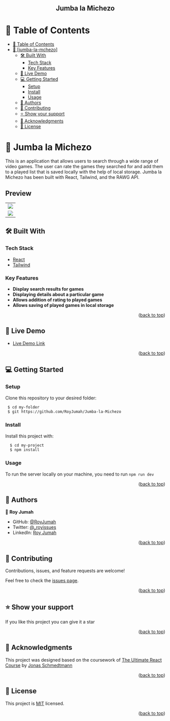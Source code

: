 

<div align="center">
  <h2><b>Jumba la Michezo</b></h2>
</div>

<!-- TABLE OF CONTENTS -->

# 📗 Table of Contents

- [📗 Table of Contents](#-table-of-contents)
- [📖 \[jumba-la-mchezo\] ](#-portfolio-v2.0-)
  - [🛠 Built With ](#-built-with-)
    - [Tech Stack ](#tech-stack-)
    - [Key Features ](#key-features-)
  - [🚀 Live Demo ](#-live-demo-)
  - [💻 Getting Started ](#-getting-started-)
    - [Setup](#setup)
    - [Install](#install)
    - [Usage](#usage)
  - [👥 Authors ](#-authors-)
  - [🤝 Contributing ](#-contributing-)
  - [⭐️ Show your support ](#️-show-your-support-)
  - [🙏 Acknowledgments ](#-acknowledgments-)
  - [📝 License ](#-license-)

<!-- PROJECT DESCRIPTION -->

# 📖 Jumba la Michezo <a name="about-project"></a>

This is an application that allows users to search through a wide range of video games. The user can rate the games they searched for and add them to a played list that is saved locally with the help of local storage. Jumba la Michezo has been built with React, Tailwind, and the RAWG API.

## Preview
<table style="border-collapse: collapse; border: 0;">
  <tr>
    <td><img src="https://github.com/RoyJumah/Jumba-la-Michezo/assets/61903079/5b88bc8b-b099-45d3-b083-1ae65a7360a1"></td>
  </tr>
  <tr>
    <td><img src="https://github.com/RoyJumah/Jumba-la-Michezo/assets/61903079/deaea174-ed04-4cfc-ac49-00b80a9d4f5e"></td>
  </tr>
  </table>
  
## 🛠 Built With <a name="built-with"></a>

### Tech Stack <a name="tech-stack"></a>

  <ul>
    <li><a href="https://developer.mozilla.org/en-US/docs/Learn/Tools_and_testing/Client-side_JavaScript_frameworks/React_getting_started">React</a></li>
    <li><a href="https://tailwindcss.com/">Tailwind</a></li>
  </ul>

<!-- Features -->

### Key Features <a name="key-features"></a>

- **Display search results for games**
- **Displaying details about a particular game**
- **Allows addition of rating to played games**
- **Allows saving of played games in local storage**

<p align="right">(<a href="#readme-top">back to top</a>)</p>

<!-- LIVE DEMO -->

## 🚀 Live Demo <a name="live-demo"></a>

- [Live Demo Link](https://jumbalamichezo.netlify.app/)

<p align="right">(<a href="#readme-top">back to top</a>)</p>

<!-- GETTING STARTED -->

## 💻 Getting Started <a name="getting-started"></a>

### Setup

Clone this repository to your desired folder:

```sh
 $ cd my-folder
 $ git https://github.com/RoyJumah/Jumba-la-Michezo
```

### Install
Install this project with:

```sh
  $ cd my-project
  $ npm install
```

### Usage
To run the server locally on your machine, you need to run 
` npm run dev `

<p align="right">(<a href="#readme-top">back to top</a>)</p>

<!-- AUTHORS -->

## 👥 Authors <a name="authors"></a>

👤 **Roy Jumah**

- GitHub: [@RoyJumah](https://github.com/RoyJumah)
- Twitter: [@\_royissues](https://twitter.com/_royissues)
- LinkedIn: [Roy Jumah](https://www.linkedin.com/in/roy-jumah/)

<p align="right">(<a href="#readme-top">back to top</a>)</p>

<!-- CONTRIBUTING -->

## 🤝 Contributing <a name="contributing"></a>

Contributions, issues, and feature requests are welcome!

Feel free to check the [issues page](https://github.com/RoyJumah/Jumba-la-Michezo/issues).

<p align="right">(<a href="#readme-top">back to top</a>)</p>

<!-- SUPPORT -->

## ⭐️ Show your support <a name="support"></a>

If you like this project you can give it a star

<p align="right">(<a href="#readme-top">back to top</a>)</p>

<!-- ACKNOWLEDGEMENTS -->

## 🙏 Acknowledgments <a name="acknowledgements"></a>

This project was designed based on the coursework of [The Ultimate React Course](https://github.com/RoyJumah/ultimate-react-course) by [Jonas Schmedtmann](https://github.com/jonasschmedtmann)

<p align="right">(<a href="#readme-top">back to top</a>)</p>

<!-- LICENSE -->

## 📝 License <a name="license"></a>

This project is [MIT](./license) licensed.

<p align="right">(<a href="#readme-top">back to top</a>)</p>
